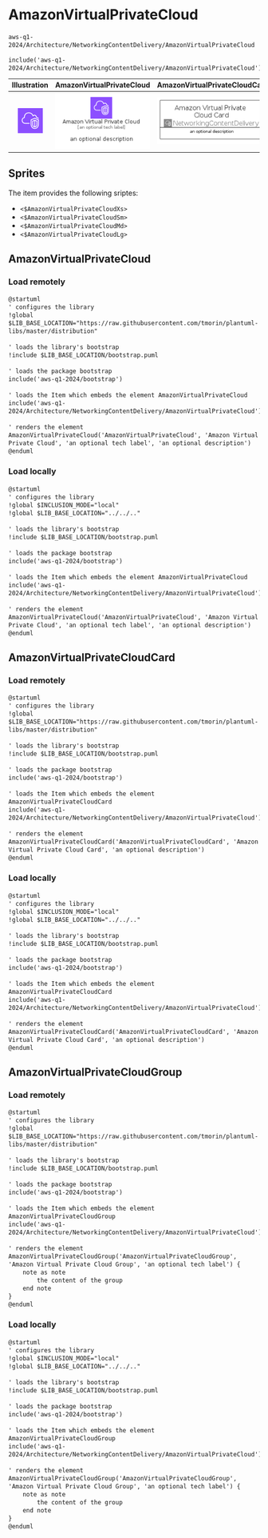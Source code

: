 # AmazonVirtualPrivateCloud


```text
aws-q1-2024/Architecture/NetworkingContentDelivery/AmazonVirtualPrivateCloud
```

```text
include('aws-q1-2024/Architecture/NetworkingContentDelivery/AmazonVirtualPrivateCloud')
```



| Illustration | AmazonVirtualPrivateCloud | AmazonVirtualPrivateCloudCard | AmazonVirtualPrivateCloudGroup |
| :---: | :---: | :---: | :---: |
| ![illustration for Illustration](../../../aws-q1-2024/Architecture/NetworkingContentDelivery/AmazonVirtualPrivateCloud.png) | ![illustration for AmazonVirtualPrivateCloud](../../../aws-q1-2024/Architecture/NetworkingContentDelivery/AmazonVirtualPrivateCloud.Local.png) | ![illustration for AmazonVirtualPrivateCloudCard](../../../aws-q1-2024/Architecture/NetworkingContentDelivery/AmazonVirtualPrivateCloudCard.Local.png) | ![illustration for AmazonVirtualPrivateCloudGroup](../../../aws-q1-2024/Architecture/NetworkingContentDelivery/AmazonVirtualPrivateCloudGroup.Local.png) |



## Sprites
The item provides the following sriptes:

- `<$AmazonVirtualPrivateCloudXs>`
- `<$AmazonVirtualPrivateCloudSm>`
- `<$AmazonVirtualPrivateCloudMd>`
- `<$AmazonVirtualPrivateCloudLg>`





## AmazonVirtualPrivateCloud

### Load remotely
```plantuml
@startuml
' configures the library
!global $LIB_BASE_LOCATION="https://raw.githubusercontent.com/tmorin/plantuml-libs/master/distribution"

' loads the library's bootstrap
!include $LIB_BASE_LOCATION/bootstrap.puml

' loads the package bootstrap
include('aws-q1-2024/bootstrap')

' loads the Item which embeds the element AmazonVirtualPrivateCloud
include('aws-q1-2024/Architecture/NetworkingContentDelivery/AmazonVirtualPrivateCloud')

' renders the element
AmazonVirtualPrivateCloud('AmazonVirtualPrivateCloud', 'Amazon Virtual Private Cloud', 'an optional tech label', 'an optional description')
@enduml
```

### Load locally
```plantuml
@startuml
' configures the library
!global $INCLUSION_MODE="local"
!global $LIB_BASE_LOCATION="../../.."

' loads the library's bootstrap
!include $LIB_BASE_LOCATION/bootstrap.puml

' loads the package bootstrap
include('aws-q1-2024/bootstrap')

' loads the Item which embeds the element AmazonVirtualPrivateCloud
include('aws-q1-2024/Architecture/NetworkingContentDelivery/AmazonVirtualPrivateCloud')

' renders the element
AmazonVirtualPrivateCloud('AmazonVirtualPrivateCloud', 'Amazon Virtual Private Cloud', 'an optional tech label', 'an optional description')
@enduml
```

## AmazonVirtualPrivateCloudCard

### Load remotely
```plantuml
@startuml
' configures the library
!global $LIB_BASE_LOCATION="https://raw.githubusercontent.com/tmorin/plantuml-libs/master/distribution"

' loads the library's bootstrap
!include $LIB_BASE_LOCATION/bootstrap.puml

' loads the package bootstrap
include('aws-q1-2024/bootstrap')

' loads the Item which embeds the element AmazonVirtualPrivateCloudCard
include('aws-q1-2024/Architecture/NetworkingContentDelivery/AmazonVirtualPrivateCloud')

' renders the element
AmazonVirtualPrivateCloudCard('AmazonVirtualPrivateCloudCard', 'Amazon Virtual Private Cloud Card', 'an optional description')
@enduml
```

### Load locally
```plantuml
@startuml
' configures the library
!global $INCLUSION_MODE="local"
!global $LIB_BASE_LOCATION="../../.."

' loads the library's bootstrap
!include $LIB_BASE_LOCATION/bootstrap.puml

' loads the package bootstrap
include('aws-q1-2024/bootstrap')

' loads the Item which embeds the element AmazonVirtualPrivateCloudCard
include('aws-q1-2024/Architecture/NetworkingContentDelivery/AmazonVirtualPrivateCloud')

' renders the element
AmazonVirtualPrivateCloudCard('AmazonVirtualPrivateCloudCard', 'Amazon Virtual Private Cloud Card', 'an optional description')
@enduml
```

## AmazonVirtualPrivateCloudGroup

### Load remotely
```plantuml
@startuml
' configures the library
!global $LIB_BASE_LOCATION="https://raw.githubusercontent.com/tmorin/plantuml-libs/master/distribution"

' loads the library's bootstrap
!include $LIB_BASE_LOCATION/bootstrap.puml

' loads the package bootstrap
include('aws-q1-2024/bootstrap')

' loads the Item which embeds the element AmazonVirtualPrivateCloudGroup
include('aws-q1-2024/Architecture/NetworkingContentDelivery/AmazonVirtualPrivateCloud')

' renders the element
AmazonVirtualPrivateCloudGroup('AmazonVirtualPrivateCloudGroup', 'Amazon Virtual Private Cloud Group', 'an optional tech label') {
    note as note
        the content of the group
    end note
}
@enduml
```

### Load locally
```plantuml
@startuml
' configures the library
!global $INCLUSION_MODE="local"
!global $LIB_BASE_LOCATION="../../.."

' loads the library's bootstrap
!include $LIB_BASE_LOCATION/bootstrap.puml

' loads the package bootstrap
include('aws-q1-2024/bootstrap')

' loads the Item which embeds the element AmazonVirtualPrivateCloudGroup
include('aws-q1-2024/Architecture/NetworkingContentDelivery/AmazonVirtualPrivateCloud')

' renders the element
AmazonVirtualPrivateCloudGroup('AmazonVirtualPrivateCloudGroup', 'Amazon Virtual Private Cloud Group', 'an optional tech label') {
    note as note
        the content of the group
    end note
}
@enduml
```

